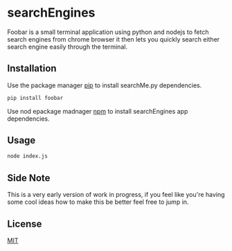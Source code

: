 # searchEngines
Foobar is a small terminal application using python and nodejs to fetch search engines from chrome browser
it then lets you quickly search either search engine easily through the terminal.

## Installation

Use the package manager [pip](https://pip.pypa.io/en/stable/) to install searchMe.py dependencies.

```bash
pip install foobar
```

Use nod epackage madnager [npm](https://www.npmjs.com/) to install searchEngines app dependencies.

## Usage

```bash
node index.js
```

## Side Note
This is a very early version of work in progress, if you feel like you're having some cool ideas how to make this be better feel free to jump in.

## License
[MIT](https://choosealicense.com/licenses/mit/)